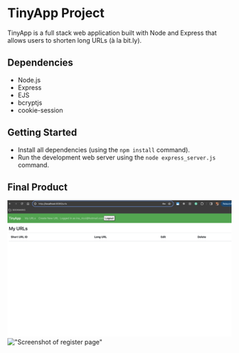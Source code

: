 # TinyApp Project

TinyApp is a full stack web application built with Node and Express that allows users to shorten long URLs (à la bit.ly).

## Dependencies

- Node.js
- Express
- EJS
- bcryptjs
- cookie-session

## Getting Started

- Install all dependencies (using the `npm install` command).
- Run the development web server using the `node express_server.js` command.

## Final Product

!["Screenshot of URLs page"](https://github.com/inadeasis/tinyapp/blob/main/images/urlList.png)
!["Screenshot of register page"](https://github.com/inadeasis/tinyapp/blob/main/images/register-page.png)
